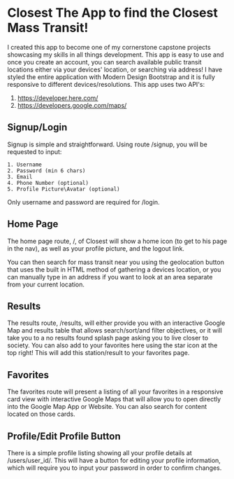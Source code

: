 # Closest The App to find the Closest Mass Transit!

I created this app to become one of my cornerstone capstone projects showcasing my skills in all things development. This app is easy to use and once you create an account, you can search available public transit locations either via your devices' location, or searching via address! I have styled the entire application with Modern Design Bootstrap and it is fully responsive to different devices/resolutions. This app uses two API's:

 1. https://developer.here.com/
 2. https://developers.google.com/maps/

## Signup/Login

Signup is simple and straightforward. Using route /signup, you will be requested to input:
	
	1. Username
	2. Password (min 6 chars)
	3. Email
	4. Phone Number (optional)
	5. Profile Picture\Avatar (optional)

Only username and password are required for /login. 

## Home Page

The home page route, /, of Closest will show a home icon (to get to his page in the nav), as well as your profile picture, and the logout link. 

You can then search for mass transit near you using the geolocation button that uses the built in HTML method of gathering a devices location, or you can manually type in an address if you want to look at an area separate from your current location.

## Results

The results route, /results, will either provide you with an interactive Google Map and results table that allows search/sort/and filter objectives, or it will take you to a no results found splash page asking you to live closer to society. You can also add to your favorites here using the star icon at the top right! This will add this station/result to your favorites page. 

## Favorites

The favorites route will present a listing of all your favorites in a responsive card view with interactive Google Maps that will allow you to open directly into the Google Map App or Website. You can also search for content located on those cards. 

## Profile/Edit Profile Button

There is a simple profile listing showing all your profile details at /users/user_id/. This will have a button for editing your profile information, which will require you to input your password in order to confirm changes. 


